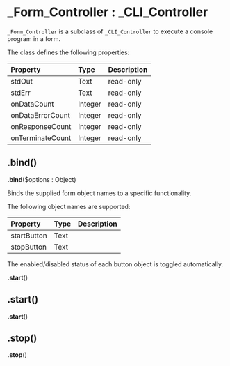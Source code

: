 # _Form_Controller : _CLI_Controller

`_Form_Controller` is a subclass of `_CLI_Controller` to execute a console program in a form. 

The class defines the following properties:

|Property|Type|Description|
|:-|:-|:-|
|stdOut|Text|read-only|
|stdErr|Text|read-only|
|onDataCount|Integer|read-only|
|onDataErrorCount|Integer|read-only|
|onResponseCount|Integer|read-only|
|onTerminateCount|Integer|read-only|

## .bind() 

**.bind**($options : Object)

Binds the supplied form object names to a specific functionality. 

The following object names are supported:

|Property|Type|Description|
|:-|:-|:-|
|startButton|Text||
|stopButton|Text||

The enabled/disabled status of each button object is toggled automatically.

**.start**()

## .start()

**.start**()

## .stop() 

**.stop**()